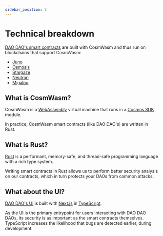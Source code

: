 ```yaml
---
sidebar_position: 5
---
```


# Technical breakdown

[DAO DAO's smart contracts](https://github.com/DA0-DA0/dao-contracts/) are built
with CosmWasm and thus run on blockchains that support CosmWasm:

- [Juno](https://junonetwork.io/)
- [Osmosis](https://osmosis.zone/)
- [Stargaze](https://stargaze.zone/)
- [Neutron](https://www.neutron.org/)
- [Migaloo](https://twitter.com/migaloo_zone)

## What is CosmWasm?

CosmWasm is a [WebAssembly](https://webassembly.org/) virtual machine that runs
in a [Cosmos SDK](https://docs.cosmos.network/) module.

In practice, CosmWasm smart contracts (like DAO DAO's) are written in Rust.

## What is Rust?

[Rust](https://www.rust-lang.org/) is a performant, memory-safe, and thread-safe
programming language with a rich type system.

Writing smart contracts in Rust allows us to perform better security analysis on
our contracts, which in turn protects your DAOs from common attacks.

## What about the UI?

[DAO DAO's UI](https://github.com/DA0-DA0/dao-dao-ui) is built with
[Next.js](https://nextjs.org/) in [TypeScript](https://www.typescriptlang.org/).

As the UI is the primary entrypoint for users interacting with DAO DAO DAOs, its
security is as important as the smart contracts themselves. TypeScript increases
the likelihood that bugs are detected earlier, during development.
